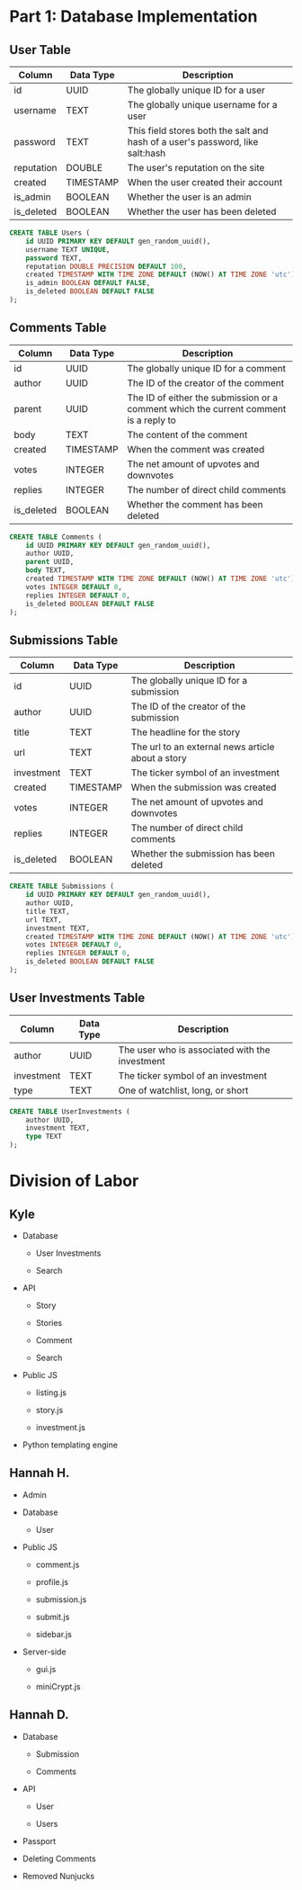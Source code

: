 # Part 1: Database Implementation

## User Table

| Column     | Data Type | Description                                                                   |
| ---------- | --------- | ----------------------------------------------------------------------------- |
| id         | UUID      | The globally unique ID for a user                                             |
| username   | TEXT      | The globally unique username for a user                                       |
| password   | TEXT      | This field stores both the salt and hash of a user's password, like salt:hash |
| reputation | DOUBLE    | The user's reputation on the site                                             |
| created    | TIMESTAMP | When the user created their account                                           |
| is_admin   | BOOLEAN   | Whether the user is an admin                                                  |
| is_deleted | BOOLEAN   | Whether the user has been deleted                                             |

```sql
CREATE TABLE Users (
    id UUID PRIMARY KEY DEFAULT gen_random_uuid(),
    username TEXT UNIQUE,
    password TEXT,
    reputation DOUBLE PRECISION DEFAULT 100,
    created TIMESTAMP WITH TIME ZONE DEFAULT (NOW() AT TIME ZONE 'utc'),
    is_admin BOOLEAN DEFAULT FALSE,
    is_deleted BOOLEAN DEFAULT FALSE
);
```

## Comments Table

| Column     | Data Type | Description                                                                          |
| ---------- | --------- | ------------------------------------------------------------------------------------ |
| id         | UUID      | The globally unique ID for a comment                                                 |
| author     | UUID      | The ID of the creator of the comment                                                 |
| parent     | UUID      | The ID of either the submission or a comment which the current comment is a reply to |
| body       | TEXT      | The content of the comment                                                           |
| created    | TIMESTAMP | When the comment was created                                                         |
| votes      | INTEGER   | The net amount of upvotes and downvotes                                              |
| replies    | INTEGER   | The number of direct child comments                                                  |
| is_deleted | BOOLEAN   | Whether the comment has been deleted                                                 |

```sql
CREATE TABLE Comments (
    id UUID PRIMARY KEY DEFAULT gen_random_uuid(),
    author UUID,
    parent UUID,
    body TEXT,
    created TIMESTAMP WITH TIME ZONE DEFAULT (NOW() AT TIME ZONE 'utc'),
    votes INTEGER DEFAULT 0,
    replies INTEGER DEFAULT 0,
    is_deleted BOOLEAN DEFAULT FALSE
);
```

## Submissions Table

| Column     | Data Type | Description                                       |
| ---------- | --------- | ------------------------------------------------- |
| id         | UUID      | The globally unique ID for a submission           |
| author     | UUID      | The ID of the creator of the submission           |
| title      | TEXT      | The headline for the story                        |
| url        | TEXT      | The url to an external news article about a story |
| investment | TEXT      | The ticker symbol of an investment                |
| created    | TIMESTAMP | When the submission was created                   |
| votes      | INTEGER   | The net amount of upvotes and downvotes           |
| replies    | INTEGER   | The number of direct child comments               |
| is_deleted | BOOLEAN   | Whether the submission has been deleted           |

```sql
CREATE TABLE Submissions (
    id UUID PRIMARY KEY DEFAULT gen_random_uuid(),
    author UUID,
    title TEXT,
    url TEXT,
    investment TEXT,
    created TIMESTAMP WITH TIME ZONE DEFAULT (NOW() AT TIME ZONE 'utc'),
    votes INTEGER DEFAULT 0,
    replies INTEGER DEFAULT 0,
    is_deleted BOOLEAN DEFAULT FALSE
);
```

## User Investments Table

| Column     | Data Type | Description                                    |
| ---------- | --------- | ---------------------------------------------- |
| author     | UUID      | The user who is associated with the investment |
| investment | TEXT      | The ticker symbol of an investment             |
| type       | TEXT      | One of watchlist, long, or short               |

```sql
CREATE TABLE UserInvestments (
    author UUID,
    investment TEXT,
    type TEXT
);
```

# Division of Labor

## Kyle

* Database
  
  * User Investments
  
  * Search

* API
  
  * Story
  
  * Stories
  
  * Comment
  
  * Search

* Public JS
  
  * listing.js
  
  * story.js
  
  * investment.js

* Python templating engine

## Hannah H.

* Admin

* Database
  
  * User

* Public JS
  
  * comment.js
  
  * profile.js
  
  * submission.js
  
  * submit.js
  
  * sidebar.js

* Server-side
  
  * gui.js
  
  * miniCrypt.js

## Hannah D.

* Database
  
  * Submission
  
  * Comments

* API
  
  * User
  
  * Users

* Passport

* Deleting Comments

* Removed Nunjucks